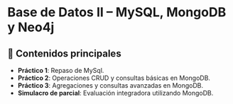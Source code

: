 # Base de Datos II – MySQL, MongoDB y Neo4j


## 🧠 Contenidos principales
- **Práctico 1**: Repaso de MySql.
- **Práctico 2**: Operaciones CRUD y consultas básicas en MongoDB.
- **Práctico 3**: Agregaciones y consultas avanzadas en MongoDB.
- **Simulacro de parcial**: Evaluación integradora utilizando MongoDB.

